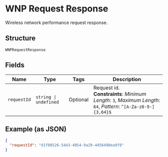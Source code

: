 
# WNP Request Response

Wireless network performance request response.

## Structure

`WNPRequestResponse`

## Fields

| Name | Type | Tags | Description |
|  --- | --- | --- | --- |
| `requestId` | `string \| undefined` | Optional | Request id.<br>**Constraints**: *Minimum Length*: `3`, *Maximum Length*: `64`, *Pattern*: `^[A-Za-z0-9-]{3,64}$` |

## Example (as JSON)

```json
{
  "requestId": "d1f08526-5443-4054-9a29-4456490ea9f8"
}
```

